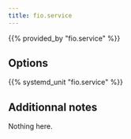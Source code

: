 ```yaml
---
title: fio.service
---
```


{{% provided_by "fio.service" %}}

## Options

{{% systemd_unit "fio.service" %}}

## Additionnal notes

Nothing here.